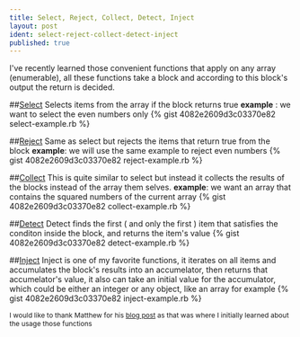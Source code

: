 ```yaml
---
title: Select, Reject, Collect, Detect, Inject
layout: post
ident: select-reject-collect-detect-inject
published: true
---
```

I've recently learned those convenient functions that apply on any array (enumerable), all these functions take a block and according to this block's output the return is decided.

##<a name='select'></a>[Select](#select)
Selects items from the array if the block returns true
**example** : we want to select the even numbers only
{% gist 4082e2609d3c03370e82 select-example.rb %}

<!-- more -->
##<a name='reject'></a>[Reject](#reject)
Same as select but rejects the items that return true from the block
**example**: we will use the same example to reject even numbers
{% gist 4082e2609d3c03370e82 reject-example.rb %}

##<a name='collect'></a>[Collect](#collect)
This is quite similar to select but instead it collects the results of the blocks instead of the array them selves.
**example**: we want an array that contains the squared numbers of the current array
{% gist 4082e2609d3c03370e82 collect-example.rb %}

##<a name='detect'></a>[Detect](#detect)
Detect finds the first ( and only the first ) item that satisfies the conditon inside the block, and returns the item's value
{% gist 4082e2609d3c03370e82 detect-example.rb %}

##<a name='inject'></a>[Inject](#inject)
Inject is one of my favorite functions, it iterates on all items and accumulates the block's results into an accumelator, then returns that accumelator's value, it also can take an initial value for the accumulator, which could be either an integer or any object, like an array for example
{% gist 4082e2609d3c03370e82 inject-example.rb %}

<span style='font-size: 12px'>I would like to thank Matthew for his [blog post](http://matthewcarriere.com/2008/06/23/using-select-reject-collect-inject-and-detect/) as that was where I initially learned about the usage those functions</span>
